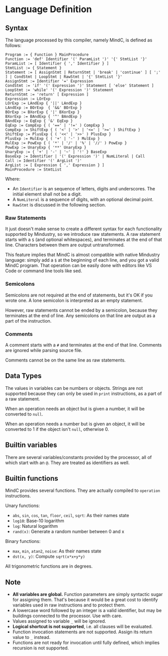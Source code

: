 # Language Definition

## Syntax

The language processed by this compiler, namely MindC, is defined as follows:

```
Program := { Function } MainProcedure
Function := 'def' Identifier '(' ParamList ')' '{' StmtList '}'
ParamList := [ Identifier { ',' Identifier } ]
StmtList := { Statement }
Statement := [ AssignStmt | ReturnStmt | 'break' | 'continue' ] [ ';' ] | CondStmt | LoopStmt | RawStmt | '{' StmtList '}'
AssignStmt := Identifier '=' Expression
CondStmt := 'if' '(' Expression ')' Statement [ 'else' Statement ]
LoopStmt := 'while' '(' Expression ')' Statement
ReturnStmt := 'return' [ Expression ]
Expression := LOrExp
LOrExp := LAndExp { '||' LAndExp }
LAndExp := BOrExp  { '&&' BOrExp }
BOrExp := BXorExp { '|' BXorExp }
BXorExp := BAndExp { '^' BAndExp }
BAndExp := EqExp { '&' EqExp }
EqExp := CompExp { ( '==' | '!=' ) CompExp }
CompExp := ShiftExp { ( '<' | '>' | '<=' | '>=' ) ShiftExp }
ShiftExp := PlusExp { ( '<<' | '>>' ) PlusExp }
PlusExp := MulExp { ( '+' | '-' ) MulExp }
MulExp := PowExp { ( '*' | '/' | '%' | '//' ) PowExp }
PowExp := UnaryExp { '**' UnaryExp }
UnaryExp := { '+' | '-' | '~' | '!' } BaseExp
BaseExp := Identifier | '(' Expression ')' | NumLiteral | Call
Call := Identifier '(' ArgList ')'
ArgList := [ Expression { ',' Expression } ]
MainProcedure := StmtList
```

Where:

- An `Identifier` is an sequence of letters, digits and underscores. The initial element shall not be a digit.
- A `NumLiteral` is a sequence of digits, with an optional decimal point.
- `RawStmt` is discussed in the following section.

### Raw Statements

It just doesn't make sense to create a different syntax for each functionality supported by Mindustry, so we introduce raw statements. A raw statement starts with a `$` (and optional whitespaces), and terminates at the end of that line. Characters between them are output untransformed.

This feature implies that MindC is almost compatible with native Mindustry language: simply add a `$` at the beginning of each line, and you got a valid MindC program. That operation can be easily done with editors like VS Code or command line tools like sed.

### Semicolons

Semicolons are not required at the end of statements, but it's OK if you wrote one. A lone semicolon is interpreted as an empty statement.

However, raw statements cannot be ended by a semicolon, because they terminates at the end of line. Any semicolons on that line are output as a part of the instruction.

### Comments

A comment starts with a `#` and terminates at the end of that line. Comments are ignored while parsing source file.

Comments cannot be on the same line as raw statements.

## Data Types

The values in variables can be numbers or objects. Strings are not supported because they can only be used in `print` instructions, as a part of a raw statement.

When an operation needs an object but is given a number, it will be converted to `null`.

When an operation needs a number but is given an object, it will be converted to 1 if the object isn't `null`, otherwise 0.

## Builtin variables

There are several variables/constants provided by the processor, all of which start with an `@`. They are treated as identifiers as well.

## Builtin functions

MindC provides several functions. They are actually compiled to `operation` instructions.

Unary functions:

- `abs`, `sin`, `cos`, `tan`, `floor`, `ceil`, `sqrt`: As their names state
- `log10`: Base-10 logarithm
- `log`: Natural logarithm
- `rand(x)`: Generate a random number between 0 and x

Binary functions:

- `max`, `min`, `atan2`, `noise`: As their names state
- `dst(x, y)`: Compute `sqrt(x*x+y*y)`

All trigonometric functions are in degrees.

## Note

- **All variables are global.** Function parameters are simply syntactic sugar for assigning them. That's because it would be a great cost to identify variables used in raw instructions and to protect them.
- A lowercase word followed by an integer is a valid identifier, but may be buildings connected to the processor. Use with care.
- Values assigned to variable `_` will be ignored.
- **Logical shortcut is not supported**, i.e. all clauses will be evaluated.
- Function invocation statements are not supported. Assign its return value to `_` instead.
- Functions are not ready for invocation until fully defined, which implies recursion is not supported.
